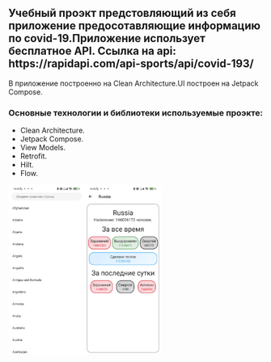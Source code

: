 <p><h2>Учебный проэкт предстовляющий из себя приложение предосотавляющие информацию по covid-19.Приложение использует бесплатное API. Ссылка на api:  https://rapidapi.com/api-sports/api/covid-193/</h2></p>
В приложение построенно на Clean Architecture.UI построен на Jetpack Compose.
<p><h3>Основные технологии и библиотеки используемые проэкте:</h3></p>

- Clean Architecture.
- Jetpack Compose.
- View Models.
- Retrofit.
- Hilt.
- Flow.
<img src="https://github.com/kiselyv77/CovidDataApp/blob/master/Screenshots/SearchList.jpg" width="30%" height="30%" align="left" />
<img src="https://github.com/kiselyv77/CovidDataApp/blob/master/Screenshots/DetailScreen.jpg" width="30%" height="30%" align="left" />

